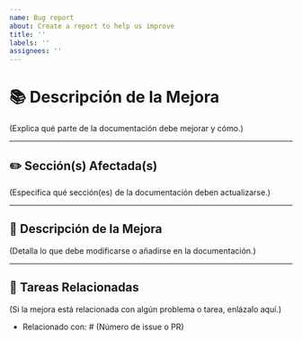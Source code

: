 ```yaml
---
name: Bug report
about: Create a report to help us improve
title: ''
labels: ''
assignees: ''
---
```

# 📚 Descripción de la Mejora

(Explica qué parte de la documentación debe mejorar y cómo.)

---

## ✏️ Sección(s) Afectada(s)

(Especifica qué sección(es) de la documentación deben actualizarse.)

---

## 📝 Descripción de la Mejora

(Detalla lo que debe modificarse o añadirse en la documentación.)

---

## 📜 Tareas Relacionadas

(Si la mejora está relacionada con algún problema o tarea, enlázalo aquí.)
- Relacionado con: # (Número de issue o PR)

